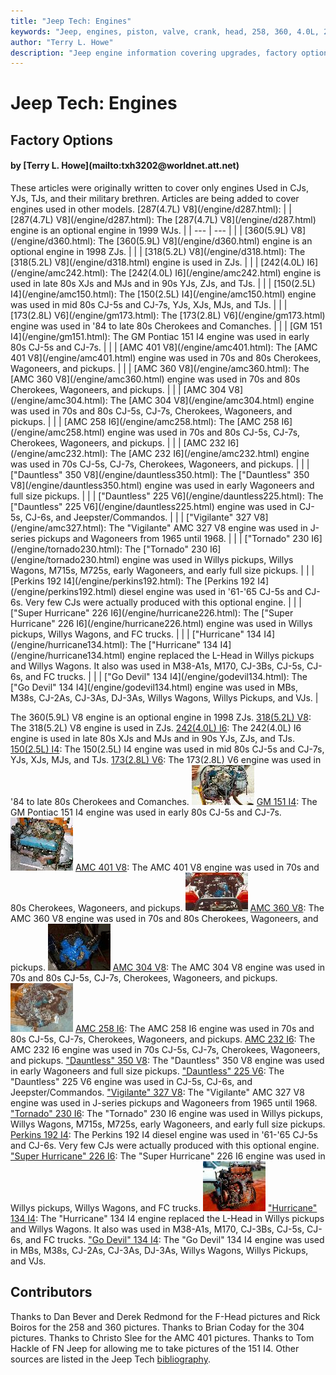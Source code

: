 ```yaml
---
title: "Jeep Tech: Engines"
keywords: "Jeep, engines, piston, valve, crank, head, 258, 360, 4.0L, 2.5L"
author: "Terry L. Howe"
description: "Jeep engine information covering upgrades, factory options, and essential information."
---
```


# Jeep Tech: Engines
## Factory Options
<H4>by [Terry L. Howe](mailto:txh3202@worldnet.att.net)</H4>
These articles were originally written to cover only engines
Used in CJs, YJs, TJs, and their military brethren.  Articles
are being added to cover engines used in other models.
[287(4.7L) V8](/engine/d287.html):
|  | [287(4.7L) V8](/engine/d287.html):
The [287(4.7L) V8](/engine/d287.html) engine is an optional engine in 1999 WJs. |
| --- | --- |
|  | [360(5.9L) V8](/engine/d360.html):
The [360(5.9L) V8](/engine/d360.html) engine is an optional engine in 1998 ZJs. |
|  | [318(5.2L) V8](/engine/d318.html):
The [318(5.2L) V8](/engine/d318.html) engine is used in ZJs. |
|  | [242(4.0L) I6](/engine/amc242.html):
The [242(4.0L) I6](/engine/amc242.html) engine is used in late 80s XJs and MJs
and in 90s YJs, ZJs, and TJs. |
|  | [150(2.5L) I4](/engine/amc150.html):
The [150(2.5L) I4](/engine/amc150.html) engine was used in mid 80s CJ-5s and
CJ-7s, YJs, XJs, MJs, and TJs. |
|  | [173(2.8L) V6](/engine/gm173.html):
The [173(2.8L) V6](/engine/gm173.html) engine was used in '84 to late 80s Cherokees
and Comanches. |
|  | [GM 151 I4](/engine/gm151.html):
The GM Pontiac 151 I4 engine was used in early 80s CJ-5s and
CJ-7s. |
|  | [AMC 401 V8](/engine/amc401.html):
The [AMC 401 V8](/engine/amc401.html) engine was used in 70s and 80s
Cherokees, Wagoneers, and pickups. |
|  | [AMC 360 V8](/engine/amc360.html):
The [AMC 360 V8](/engine/amc360.html) engine was used in 70s and 80s
Cherokees, Wagoneers, and pickups. |
|  | [AMC 304 V8](/engine/amc304.html):
The [AMC 304 V8](/engine/amc304.html) engine was used in 70s and 80s CJ-5s, CJ-7s,
Cherokees, Wagoneers, and pickups. |
|  | [AMC 258 I6](/engine/amc258.html):
The [AMC 258 I6](/engine/amc258.html) engine was used in 70s and 80s CJ-5s, CJ-7s,
Cherokees, Wagoneers, and pickups. |
|  | [AMC 232 I6](/engine/amc232.html):
The [AMC 232 I6](/engine/amc232.html) engine was used in 70s CJ-5s, CJ-7s, Cherokees,
Wagoneers, and pickups. |
|  | ["Dauntless" 350 V8](/engine/dauntless350.html):
The ["Dauntless" 350 V8](/engine/dauntless350.html) engine was used in early Wagoneers and full
size pickups. |
|  | ["Dauntless" 225 V6](/engine/dauntless225.html):
The ["Dauntless" 225 V6](/engine/dauntless225.html) engine was used in CJ-5s, CJ-6s,
and Jeepster/Commandos. |
|  | ["Vigilante" 327 V8](/engine/amc327.html):
The "Vigilante" AMC 327 V8 engine was used in J-series pickups and
Wagoneers from 1965 until 1968. |
|  | ["Tornado" 230 I6](/engine/tornado230.html):
The ["Tornado" 230 I6](/engine/tornado230.html) engine  was used in Willys pickups, Willys
Wagons, M715s, M725s, early Wagoneers, and early full size pickups. |
|  | [Perkins 192 I4](/engine/perkins192.html):
The [Perkins 192 I4](/engine/perkins192.html) diesel engine was used in '61-'65 CJ-5s and
CJ-6s.  Very few CJs were actually produced with this optional
engine. |
|  | ["Super Hurricane" 226 I6](/engine/hurricane226.html):
The ["Super Hurricane" 226 I6](/engine/hurricane226.html) engine was used in Willys pickups, Willys
Wagons, and FC trucks. |
|  | ["Hurricane" 134 I4](/engine/hurricane134.html):
The ["Hurricane" 134 I4](/engine/hurricane134.html) engine replaced the L-Head in Willys pickups
and Willys Wagons.  It also was used in M38-A1s, M170, CJ-3Bs, CJ-5s,
CJ-6s, and FC trucks. |
|  | ["Go Devil" 134 I4](/engine/godevil134.html):
The ["Go Devil" 134 I4](/engine/godevil134.html) engine was used in MBs, M38s, CJ-2As, CJ-3As,
DJ-3As, Willys Wagons, Willys Pickups, and VJs. |

The 360(5.9L) V8 engine is an optional engine in 1998 ZJs.
[318(5.2L) V8](/engine/d318.html):
The 318(5.2L) V8 engine is used in ZJs.
[242(4.0L) I6](/engine/amc242.html):
The 242(4.0L) I6 engine is used in late 80s XJs and MJs
and in 90s YJs, ZJs, and TJs.
[150(2.5L) I4](/engine/amc150.html):
The 150(2.5L) I4 engine was used in mid 80s CJ-5s and
CJ-7s, YJs, XJs, MJs, and TJs.
[173(2.8L) V6](/engine/gm173.html):
The 173(2.8L) V6 engine was used in '84 to late 80s Cherokees
and Comanches.
![151 pasenger side](/images/engine/gm1511_.jpg)
[GM 151 I4](/engine/gm151.html):
The GM Pontiac 151 I4 engine was used in early 80s CJ-5s and
CJ-7s.
![AMC 401 V8](/images/engine/amc40101_.jpg)
[AMC 401 V8](/engine/amc401.html):
The AMC 401 V8 engine was used in 70s and 80s
Cherokees, Wagoneers, and pickups.
![360 V8](/images/engine/360T.jpg)
[AMC 360 V8](/engine/amc360.html):
The AMC 360 V8 engine was used in 70s and 80s
Cherokees, Wagoneers, and pickups.
![304 V8](/images/engine/3041_.jpg)
[AMC 304 V8](/engine/amc304.html):
The AMC 304 V8 engine was used in 70s and 80s CJ-5s, CJ-7s,
Cherokees, Wagoneers, and pickups.
![258 I6](/images/engine/258T.jpg)
[AMC 258 I6](/engine/amc258.html):
The AMC 258 I6 engine was used in 70s and 80s CJ-5s, CJ-7s,
Cherokees, Wagoneers, and pickups.
[AMC 232 I6](/engine/amc232.html):
The AMC 232 I6 engine was used in 70s CJ-5s, CJ-7s, Cherokees,
Wagoneers, and pickups.
["Dauntless" 350 V8](/engine/dauntless350.html):
The "Dauntless" 350 V8 engine was used in early Wagoneers and full
size pickups.
["Dauntless" 225 V6](/engine/dauntless225.html):
The "Dauntless" 225 V6 engine was used in CJ-5s, CJ-6s,
and Jeepster/Commandos.
["Vigilante" 327 V8](/engine/amc327.html):
The "Vigilante" AMC 327 V8 engine was used in J-series pickups and
Wagoneers from 1965 until 1968.
["Tornado" 230 I6](/engine/tornado230.html):
The "Tornado" 230 I6 engine  was used in Willys pickups, Willys
Wagons, M715s, M725s, early Wagoneers, and early full size pickups.
[Perkins 192 I4](/engine/perkins192.html):
The Perkins 192 I4 diesel engine was used in '61-'65 CJ-5s and
CJ-6s.  Very few CJs were actually produced with this optional
engine.
["Super Hurricane" 226 I6](/engine/hurricane226.html):
The "Super Hurricane" 226 I6 engine was used in Willys pickups, Willys
Wagons, and FC trucks.
![F-Head 134](/images/engine/fheadlt.jpg)
["Hurricane" 134 I4](/engine/hurricane134.html):
The "Hurricane" 134 I4 engine replaced the L-Head in Willys pickups
and Willys Wagons.  It also was used in M38-A1s, M170, CJ-3Bs, CJ-5s,
CJ-6s, and FC trucks.
["Go Devil" 134 I4](/engine/godevil134.html):
The "Go Devil" 134 I4 engine was used in MBs, M38s, CJ-2As, CJ-3As,
DJ-3As, Willys Wagons, Willys Pickups, and VJs.
## Contributors
Thanks to Dan Bever and Derek Redmond for the F-Head pictures
and Rick Boiros for the 258 and 360 pictures.  Thanks to Brian Coday
for the 304 pictures.  Thanks to Christo Slee for the AMC 401 pictures.
Thanks to Tom Hackle of FN Jeep for allowing me to take pictures of the
151 I4.  Other sources are listed in the Jeep Tech
[bibliography](/bibliography.html).
</blockquote>